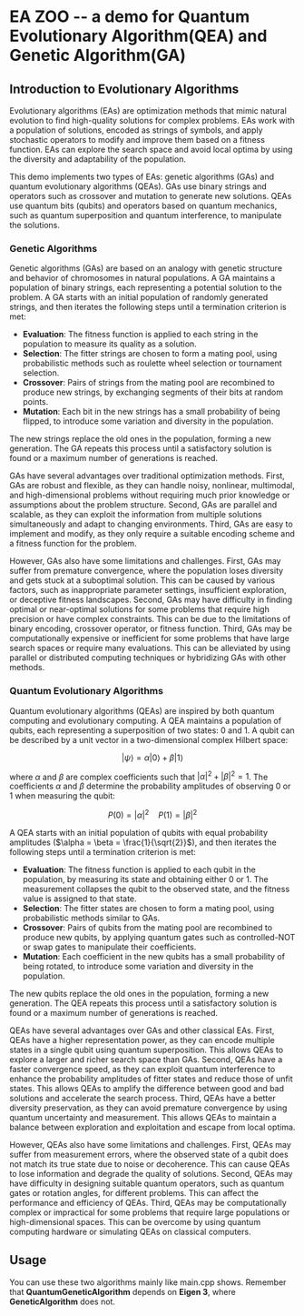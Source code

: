 # EA ZOO -- a demo for Quantum Evolutionary Algorithm(QEA) and Genetic Algorithm(GA)

## Introduction to Evolutionary Algorithms
Evolutionary algorithms (EAs) are optimization methods that mimic natural evolution to find high-quality solutions for 
complex problems. EAs work with a population of solutions, encoded as strings of symbols, and apply stochastic operators
to modify and improve them based on a fitness function. EAs can explore the search space and avoid local optima by using
the diversity and adaptability of the population.

This demo implements two types of EAs: genetic algorithms (GAs) and quantum evolutionary algorithms (QEAs). 
GAs use binary strings and operators such as crossover and mutation to generate new solutions. 
QEAs use quantum bits (qubits) and operators based on quantum mechanics, such as quantum superposition 
and quantum interference, to manipulate the solutions.

### Genetic Algorithms

Genetic algorithms (GAs) are based on an analogy with genetic structure and behavior of chromosomes in natural populations.
A GA maintains a population of binary strings, each representing a potential solution to the problem. 
A GA starts with an initial population of randomly generated strings, and then iterates the following steps until 
a termination criterion is met:

- **Evaluation**: The fitness function is applied to each string in the population to measure its quality as a solution.
- **Selection**: The fitter strings are chosen to form a mating pool, using probabilistic methods such as roulette wheel selection or tournament selection.
- **Crossover**: Pairs of strings from the mating pool are recombined to produce new strings, by exchanging segments of their bits at random points.
- **Mutation**: Each bit in the new strings has a small probability of being flipped, to introduce some variation and diversity in the population.

The new strings replace the old ones in the population, forming a new generation. 
The GA repeats this process until a satisfactory solution is found or a maximum number of generations is reached.

GAs have several advantages over traditional optimization methods. First, GAs are robust and flexible, 
as they can handle noisy, nonlinear, multimodal, and high-dimensional problems 
without requiring much prior knowledge or assumptions about the problem structure. 
Second, GAs are parallel and scalable, as they can exploit the information from multiple 
solutions simultaneously and adapt to changing environments. Third, GAs are easy to implement 
and modify, as they only require a suitable encoding scheme and a fitness function for the problem.

However, GAs also have some limitations and challenges. First, GAs may suffer from premature convergence, 
where the population loses diversity and gets stuck at a suboptimal solution. This can be caused by various 
factors, such as inappropriate parameter settings, insufficient exploration, or deceptive fitness landscapes. 
Second, GAs may have difficulty in finding optimal or near-optimal solutions for some problems that require 
high precision or have complex constraints. This can be due to the limitations of binary encoding, crossover 
operator, or fitness function. Third, GAs may be computationally expensive or inefficient for some problems 
that have large search spaces or require many evaluations. This can be alleviated by using parallel or distributed 
computing techniques or hybridizing GAs with other methods.

### Quantum Evolutionary Algorithms

Quantum evolutionary algorithms (QEAs) are inspired by both quantum computing and evolutionary computing. 
A QEA maintains a population of qubits, each representing a superposition of two states: 0 and 1. 
A qubit can be described by a unit vector in a two-dimensional complex Hilbert space:

$$
|\psi\rangle = \alpha|0\rangle + \beta|1\rangle
$$

where $\alpha$ and $\beta$ are complex coefficients such that $|\alpha|^2 + |\beta|^2 = 1$. 
The coefficients $\alpha$ and $\beta$ determine the probability amplitudes of observing 0 or 1 
when measuring the qubit:

$$
P(0) = |\alpha|^2 \quad P(1) = |\beta|^2
$$

A QEA starts with an initial population of qubits with equal probability amplitudes 
($\alpha = \beta = \frac{1}{\sqrt{2}}$), and then iterates the following steps until a termination criterion is met:

- **Evaluation**: The fitness function is applied to each qubit in the population, by measuring its state and obtaining either 0 or 1. The measurement collapses the qubit to the observed state, and the fitness value is assigned to that state.
- **Selection**: The fitter states are chosen to form a mating pool, using probabilistic methods similar to GAs.
- **Crossover**: Pairs of qubits from the mating pool are recombined to produce new qubits, by applying quantum gates such as controlled-NOT or swap gates to manipulate their coefficients.
- **Mutation**: Each coefficient in the new qubits has a small probability of being rotated, to introduce some variation and diversity in the population.

The new qubits replace the old ones in the population, forming a new generation. 
The QEA repeats this process until a satisfactory solution is found or a maximum number 
of generations is reached.

QEAs have several advantages over GAs and other classical EAs. First, QEAs have a higher 
representation power, as they can encode multiple states in a single qubit using quantum superposition. 
This allows QEAs to explore a larger and richer search space than GAs. Second, QEAs have a faster convergence 
speed, as they can exploit quantum interference to enhance the probability amplitudes of fitter states and 
reduce those of unfit states. This allows QEAs to amplify the difference between good and bad solutions and 
accelerate the search process. Third, QEAs have a better diversity preservation, as they can avoid premature 
convergence by using quantum uncertainty and measurement. This allows QEAs to maintain a balance between 
exploration and exploitation and escape from local optima.

However, QEAs also have some limitations and challenges. First, QEAs may suffer from measurement errors, 
where the observed state of a qubit does not match its true state due to noise or decoherence. This can 
cause QEAs to lose information and degrade the quality of solutions. Second, QEAs may have difficulty in 
designing suitable quantum operators, such as quantum gates or rotation angles, for different problems. 
This can affect the performance and efficiency of QEAs. Third, QEAs may be computationally complex or impractical 
for some problems that require large populations or high-dimensional spaces. This can be overcome by using 
quantum computing hardware or simulating QEAs on classical computers.

## Usage

You can use these two algorithms mainly like main.cpp shows. Remember that **QuantumGeneticAlgorithm** depends on 
**Eigen 3**, where **GeneticAlgorithm** does not.
